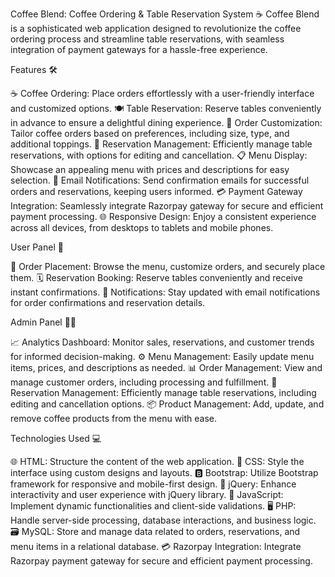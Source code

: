 Coffee Blend: Coffee Ordering & Table Reservation System ☕
Coffee Blend is a sophisticated web application designed to revolutionize the coffee ordering process and streamline table reservations, with seamless integration of payment gateways for a hassle-free experience.

Features 🛠️

☕ Coffee Ordering: Place orders effortlessly with a user-friendly interface and customized options.
🍽️ Table Reservation: Reserve tables conveniently in advance to ensure a delightful dining experience.
📝 Order Customization: Tailor coffee orders based on preferences, including size, type, and additional toppings.
📅 Reservation Management: Efficiently manage table reservations, with options for editing and cancellation.
📋 Menu Display: Showcase an appealing menu with prices and descriptions for easy selection.
📧 Email Notifications: Send confirmation emails for successful orders and reservations, keeping users informed.
💳 Payment Gateway Integration: Seamlessly integrate Razorpay gateway for secure and efficient payment processing.
🌐 Responsive Design: Enjoy a consistent experience across all devices, from desktops to tablets and mobile phones.

User Panel 👤

🛒 Order Placement: Browse the menu, customize orders, and securely place them.
🗓️ Reservation Booking: Reserve tables conveniently and receive instant confirmations.
📧 Notifications: Stay updated with email notifications for order confirmations and reservation details.

Admin Panel 👩‍💼

📈 Analytics Dashboard: Monitor sales, reservations, and customer trends for informed decision-making.
⚙️ Menu Management: Easily update menu items, prices, and descriptions as needed.
📊 Order Management: View and manage customer orders, including processing and fulfillment.
📅 Reservation Management: Efficiently manage table reservations, including editing and cancellation options.
📦 Product Management: Add, update, and remove coffee products from the menu with ease.

Technologies Used 💻

🌐 HTML: Structure the content of the web application.
🎨 CSS: Style the interface using custom designs and layouts.
🅱️ Bootstrap: Utilize Bootstrap framework for responsive and mobile-first design.
💼 jQuery: Enhance interactivity and user experience with jQuery library.
🧩 JavaScript: Implement dynamic functionalities and client-side validations.
🖥️ PHP: Handle server-side processing, database interactions, and business logic.
🗃️ MySQL: Store and manage data related to orders, reservations, and menu items in a relational database.
💳 Razorpay Integration: Integrate Razorpay payment gateway for secure and efficient payment processing.
